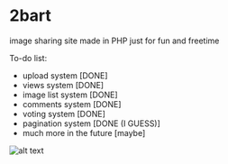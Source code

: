 # 2bart
image sharing site made in PHP just for fun and freetime

To-do list:
- upload system [DONE]
- views system [DONE]
- image list system [DONE]
- comments system [DONE]
- voting system [DONE]
- pagination system [DONE (I GUESS)]
- much more in the future [maybe]

![alt text](https://cdn.discordapp.com/attachments/862154953295396884/897383852190892032/wtf.png)

